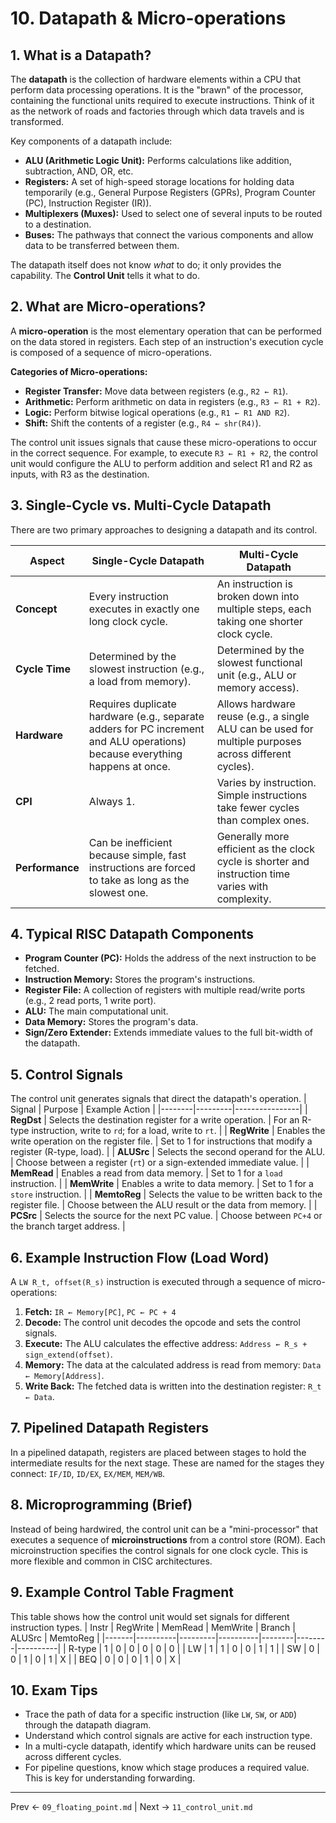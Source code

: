 # 10. Datapath & Micro-operations

## 1. What is a Datapath?
The **datapath** is the collection of hardware elements within a CPU that perform data processing operations. It is the "brawn" of the processor, containing the functional units required to execute instructions. Think of it as the network of roads and factories through which data travels and is transformed.

Key components of a datapath include:
-   **ALU (Arithmetic Logic Unit):** Performs calculations like addition, subtraction, AND, OR, etc.
-   **Registers:** A set of high-speed storage locations for holding data temporarily (e.g., General Purpose Registers (GPRs), Program Counter (PC), Instruction Register (IR)).
-   **Multiplexers (Muxes):** Used to select one of several inputs to be routed to a destination.
-   **Buses:** The pathways that connect the various components and allow data to be transferred between them.

The datapath itself does not know *what* to do; it only provides the capability. The **Control Unit** tells it what to do.

## 2. What are Micro-operations?
A **micro-operation** is the most elementary operation that can be performed on the data stored in registers. Each step of an instruction's execution cycle is composed of a sequence of micro-operations.

**Categories of Micro-operations:**
-   **Register Transfer:** Move data between registers (e.g., `R2 ← R1`).
-   **Arithmetic:** Perform arithmetic on data in registers (e.g., `R3 ← R1 + R2`).
-   **Logic:** Perform bitwise logical operations (e.g., `R1 ← R1 AND R2`).
-   **Shift:** Shift the contents of a register (e.g., `R4 ← shr(R4)`).

The control unit issues signals that cause these micro-operations to occur in the correct sequence. For example, to execute `R3 ← R1 + R2`, the control unit would configure the ALU to perform addition and select R1 and R2 as inputs, with R3 as the destination.

## 3. Single-Cycle vs. Multi-Cycle Datapath
There are two primary approaches to designing a datapath and its control.

| Aspect | Single-Cycle Datapath | Multi-Cycle Datapath |
|--------|-----------------------|----------------------|
| **Concept** | Every instruction executes in exactly one long clock cycle. | An instruction is broken down into multiple steps, each taking one shorter clock cycle. |
| **Cycle Time** | Determined by the slowest instruction (e.g., a load from memory). | Determined by the slowest functional unit (e.g., ALU or memory access). |
| **Hardware** | Requires duplicate hardware (e.g., separate adders for PC increment and ALU operations) because everything happens at once. | Allows hardware reuse (e.g., a single ALU can be used for multiple purposes across different cycles). |
| **CPI** | Always 1. | Varies by instruction. Simple instructions take fewer cycles than complex ones. |
| **Performance** | Can be inefficient because simple, fast instructions are forced to take as long as the slowest one. | Generally more efficient as the clock cycle is shorter and instruction time varies with complexity. |

## 4. Typical RISC Datapath Components
-   **Program Counter (PC):** Holds the address of the next instruction to be fetched.
-   **Instruction Memory:** Stores the program's instructions.
-   **Register File:** A collection of registers with multiple read/write ports (e.g., 2 read ports, 1 write port).
-   **ALU:** The main computational unit.
-   **Data Memory:** Stores the program's data.
-   **Sign/Zero Extender:** Extends immediate values to the full bit-width of the datapath.

## 5. Control Signals
The control unit generates signals that direct the datapath's operation.
| Signal | Purpose | Example Action |
|--------|---------|----------------|
| **RegDst** | Selects the destination register for a write operation. | For an R-type instruction, write to `rd`; for a load, write to `rt`. |
| **RegWrite** | Enables the write operation on the register file. | Set to 1 for instructions that modify a register (R-type, load). |
| **ALUSrc** | Selects the second operand for the ALU. | Choose between a register (`rt`) or a sign-extended immediate value. |
| **MemRead** | Enables a read from data memory. | Set to 1 for a `load` instruction. |
| **MemWrite** | Enables a write to data memory. | Set to 1 for a `store` instruction. |
| **MemtoReg** | Selects the value to be written back to the register file. | Choose between the ALU result or the data from memory. |
| **PCSrc** | Selects the source for the next PC value. | Choose between `PC+4` or the branch target address. |

## 6. Example Instruction Flow (Load Word)
A `LW R_t, offset(R_s)` instruction is executed through a sequence of micro-operations:
1.  **Fetch:** `IR ← Memory[PC]`, `PC ← PC + 4`
2.  **Decode:** The control unit decodes the opcode and sets the control signals.
3.  **Execute:** The ALU calculates the effective address: `Address ← R_s + sign_extend(offset)`.
4.  **Memory:** The data at the calculated address is read from memory: `Data ← Memory[Address]`.
5.  **Write Back:** The fetched data is written into the destination register: `R_t ← Data`.

## 7. Pipelined Datapath Registers
In a pipelined datapath, registers are placed between stages to hold the intermediate results for the next stage. These are named for the stages they connect: `IF/ID`, `ID/EX`, `EX/MEM`, `MEM/WB`.

## 8. Microprogramming (Brief)
Instead of being hardwired, the control unit can be a "mini-processor" that executes a sequence of **microinstructions** from a control store (ROM). Each microinstruction specifies the control signals for one clock cycle. This is more flexible and common in CISC architectures.

## 9. Example Control Table Fragment
This table shows how the control unit would set signals for different instruction types.
| Instr | RegWrite | MemRead | MemWrite | Branch | ALUSrc | MemtoReg |
|-------|----------|---------|----------|--------|--------|----------|
| R-type | 1 | 0 | 0 | 0 | 0 | 0 |
| LW | 1 | 1 | 0 | 0 | 1 | 1 |
| SW | 0 | 0 | 1 | 0 | 1 | X |
| BEQ | 0 | 0 | 0 | 1 | 0 | X |

## 10. Exam Tips
-   Trace the path of data for a specific instruction (like `LW`, `SW`, or `ADD`) through the datapath diagram.
-   Understand which control signals are active for each instruction type.
-   In a multi-cycle datapath, identify which hardware units can be reused across different cycles.
-   For pipeline questions, know which stage produces a required value. This is key for understanding forwarding.

---
Prev ← `09_floating_point.md` | Next → `11_control_unit.md`
